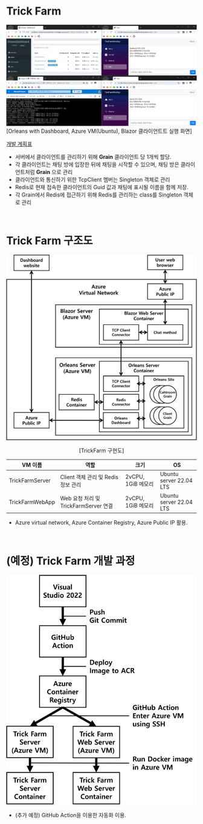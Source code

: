 # Trick Farm

![실행화면](/Document/Image/TrickFarmServer_runtime_0414.png)  
[Orleans with Dashboard, Azure VM(Ubuntu), Blazor 클라이언트트 실행 화면]

[개발 계획표](https://github.com/users/Mgcllee/projects/4)

* 서버에서 클라이언트를 관리하기 위해 **Grain** 클라이언트 당 1개씩 할당.  
* 각 클라이언트는 채팅 방에 입장한 뒤에 채팅을 시작할 수 있으며, 채팅 방은 클라이언트처럼 **Grain** 으로 관리  
* 클라이언트와 통신하기 위한 TcpClient 멤버는 Singleton 객체로 관리  
* Redis로 현재 접속한 클라이언트의 Guid 값과 채팅에 표시될 이름을 함께 저장.
* 각 Grain에서 Redis에 접근하기 위해 Redis를 관리하는 class를 Singleton 객체로 관리  

<br/>

# Trick Farm 구조도

![구조도](/Document/Image/TrickFarm_구현도.png)

<center>[TrickFarm 구현도]</center>

|VM 이름|역할|크기|OS|
|---|---|---|---|
|TrickFarmServer|Client 객체 관리 및 Redis 정보 관리| 2vCPU, 1GiB 메모리|Ubuntu server 22.04 LTS|
|TrickFarmWebApp|Web 요청 처리 및 TrickFarmServer 연결| 2vCPU, 1GiB 메모리|Ubuntu server 22.04 LTS|

* Azure virtual network, Azure Container Registry, Azure Public IP 활용.  

<br/>

# (예정) Trick Farm 개발 과정

![유저접속과정](/Document/Image/TrickFarm_개발순서도.png)

* (추가 예정) GitHub Action을 이용한 자동화 이용.
